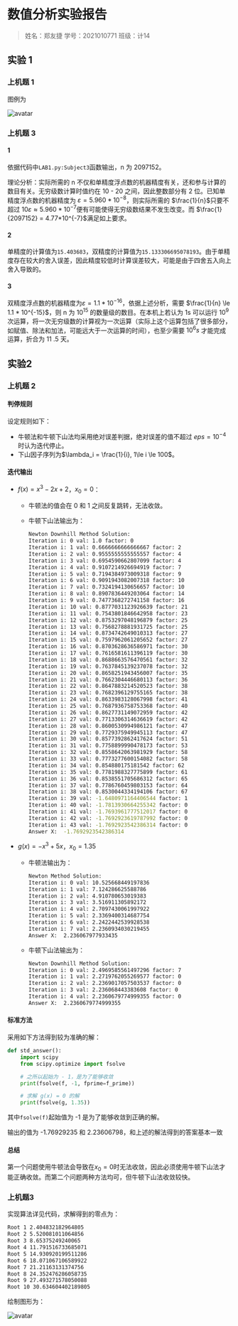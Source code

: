 # 数值分析实验报告

> 姓名：郑友捷		学号：2021010771		班级：计14



## 实验 1

### 上机题 1

图例为

![avatar](./figures/LAB1.png)

### 上机题 3

#### 1

依据代码中`LAB1.py:Subject3`函数输出，n 为 2097152。

理论分析：实际所需的 n 不仅和单精度浮点数的机器精度有关，还和参与计算的数目有关。无穷级数计算时值约在 10 - 20 之间，因此整数部分有 2 位。已知单精度浮点数的机器精度为 $\varepsilon=5.960*10^{-8}$，则实际所需的 $\frac{1}{n}$只要不超过 $10 \varepsilon \approx 5.960*10^{-7}$便有可能使得无穷级数结果不发生改变。而 $\frac{1}{2097152} = 4.77*10^{-7}$满足如上要求。

#### 2

单精度的计算值为`15.403683`，双精度的计算值为`15.133306695078193`。由于单精度存在较大的舍入误差，因此精度较低时计算误差较大，可能是由于四舍五入向上舍入导致的。

#### 3

双精度浮点数的机器精度为$\varepsilon = 1.1 * 10^{-16}$，依据上述分析，需要 $\frac{1}{n} \le 1.1 * 10^{-15}$，则 n 为 $10^{15}$ 的数量级的数目。在本机上若认为 1s 可以运行 $10^9$ 次运算，将一次无穷级数的计算视为一次运算（实际上这个运算包括了很多部分，如赋值、除法和加法，可能远大于一次运算的时间），也至少需要 $10^6s$ 才能完成运算，折合为 11 .5 天。





## 实验2

### 上机题 2

#### 判停规则

设定规则如下：

- 牛顿法和牛顿下山法均采用绝对误差判据，绝对误差的值不超过 $eps = 10^{-4}$ 时认为迭代停止。
- 下山因子序列为$\lambda_i = \frac{1}{i}, 1\le i \le 100$。

#### 迭代输出

- $f(x) = x^3-2x+2$，$x_0 = 0$：

  - 牛顿法的值会在 0 和 1 之间反复跳转，无法收敛。

  - 牛顿下山法输出为：

    ```sh
    Newton Downhill Method Solution:
    Iteration i: 0 val: 1.0 factor: 0
    Iteration i: 1 val: 0.6666666666666667 factor: 2
    Iteration i: 2 val: 0.9555555555555557 factor: 4
    Iteration i: 3 val: 0.6954590662807099 factor: 4
    Iteration i: 4 val: 0.9107214926694919 factor: 7
    Iteration i: 5 val: 0.7194384973009318 factor: 9
    Iteration i: 6 val: 0.9091943082007318 factor: 10
    Iteration i: 7 val: 0.7324194130656657 factor: 10
    Iteration i: 8 val: 0.8907836449203064 factor: 14
    Iteration i: 9 val: 0.7477368272741158 factor: 16
    Iteration i: 10 val: 0.8777031123926639 factor: 21
    Iteration i: 11 val: 0.7543801846642958 factor: 23
    Iteration i: 12 val: 0.8753297048196879 factor: 25
    Iteration i: 13 val: 0.7568278881931725 factor: 25
    Iteration i: 14 val: 0.8734742649010313 factor: 27
    Iteration i: 15 val: 0.7597962061205652 factor: 27
    Iteration i: 16 val: 0.8703628636586971 factor: 30
    Iteration i: 17 val: 0.7616581611396119 factor: 30
    Iteration i: 18 val: 0.8688663576470561 factor: 32
    Iteration i: 19 val: 0.7637845139237078 factor: 32
    Iteration i: 20 val: 0.8658251943456007 factor: 35
    Iteration i: 21 val: 0.7662304446680113 factor: 36
    Iteration i: 22 val: 0.8647883214520523 factor: 38
    Iteration i: 23 val: 0.7682396129755165 factor: 38
    Iteration i: 24 val: 0.8633983128067998 factor: 41
    Iteration i: 25 val: 0.7687936758753368 factor: 40
    Iteration i: 26 val: 0.8627731149072959 factor: 42
    Iteration i: 27 val: 0.7713306314636619 factor: 42
    Iteration i: 28 val: 0.8600530994986121 factor: 47
    Iteration i: 29 val: 0.7729375949945113 factor: 47
    Iteration i: 30 val: 0.8577392862417624 factor: 51
    Iteration i: 31 val: 0.7758899990478173 factor: 53
    Iteration i: 32 val: 0.8558642063981929 factor: 58
    Iteration i: 33 val: 0.7773277600154082 factor: 58
    Iteration i: 34 val: 0.854880175181542 factor: 62
    Iteration i: 35 val: 0.7781988327775899 factor: 61
    Iteration i: 36 val: 0.8538551705686312 factor: 65
    Iteration i: 37 val: 0.7786760459803153 factor: 64
    Iteration i: 38 val: 0.8530044334194106 factor: 67
    Iteration i: 39 val: -1.6480971164406544 factor: 1
    Iteration i: 40 val: -1.7813930664255342 factor: 0
    Iteration i: 41 val: -1.7693961777512017 factor: 0
    Iteration i: 42 val: -1.7692923619787992 factor: 0
    Iteration i: 43 val: -1.7692923542386314 factor: 0
    Answer X:  -1.7692923542386314
    ```

- $g(x) = -x^3 + 5x$，$x_0 = 1.35$

  - 牛顿法输出为：

    ```sh
    Newton Method Solution:
    Iteration i: 0 val: 10.525668449197836
    Iteration i: 1 val: 7.124286625588786
    Iteration i: 2 val: 4.910780653019383
    Iteration i: 3 val: 3.516911305892172
    Iteration i: 4 val: 2.7097430061997922
    Iteration i: 5 val: 2.3369400314687754
    Iteration i: 6 val: 2.2422442539928538
    Iteration i: 7 val: 2.2360934030219455
    Answer X:  2.236067977933435
    ```

  - 牛顿下山法输出为：

    ```sh
    Newton Downhill Method Solution:
    Iteration i: 0 val: 2.4969585561497296 factor: 7
    Iteration i: 1 val: 2.2719762055269577 factor: 0
    Iteration i: 2 val: 2.2369017057503537 factor: 0
    Iteration i: 3 val: 2.236068443383608 factor: 0
    Iteration i: 4 val: 2.2360679774999355 factor: 0
    Answer X:  2.2360679774999355
    ```

#### 标准方法

采用如下方法得到较为准确的解：

```python
def std_answer():
    import scipy
    from scipy.optimize import fsolve

    # 之所以起始为 - 1，是为了能够收敛
    print(fsolve(f, -1, fprime=f_prime))

    # 求解 g(x) = 0 的解
    print(fsolve(g, 1.35))
```

其中`fsolve(f)`起始值为 -1 是为了能够收敛到正确的解。

输出的值为 -1.76929235 和 2.23606798，和上述的解法得到的答案基本一致



#### 总结

第一个问题使用牛顿法会导致在$x_0 = 0$时无法收敛，因此必须使用牛顿下山法才能正确收敛。而第二个问题两种方法均可，但牛顿下山法收敛较快。



### 上机题3

实现算法详见代码，求解得到的零点为：

```sh
Root 1 2.404832182964805
Root 2 5.520081011064856
Root 3 8.65375249240065
Root 4 11.791516733685071
Root 5 14.930920199511286
Root 6 18.071067106589922
Root 7 21.21163131374756
Root 8 24.352476286058735
Root 9 27.493271578050088
Root 10 30.634604402189805
```

绘制图形为：

![avatar](./figures/LAB2.png)

